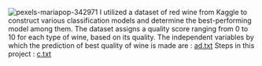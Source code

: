 ![pexels-mariapop-342971](https://github.com/mrpaul017/Wine_quality_prediction/assets/145193843/8e351c0c-98d5-46a0-887d-229d17781a68) 
I utilized a dataset of red wine from Kaggle to construct various classification models and determine the best-performing model among them. The dataset assigns a quality score ranging from 0 to 10 for each type of wine, based on its quality.
The independent variables by which the prediction of best quality of wine is made are :
[ad.txt](https://github.com/mrpaul017/Wine_quality_prediction/files/15208178/ad.txt)
Steps in this project :
[c.txt](https://github.com/mrpaul017/Wine_quality_prediction/files/15208188/c.txt)
